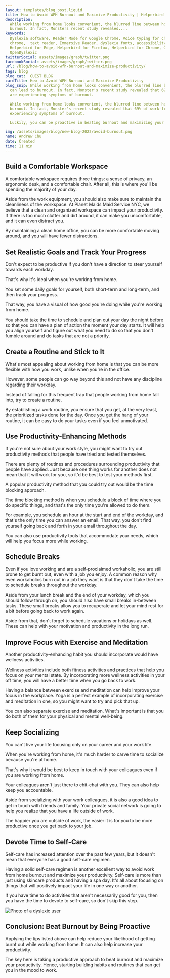 ```yaml
---
layout: templates/blog_post.liquid
title: How to Avoid WFH Burnout and Maximize Productivity | Helperbird
description:
  While working from home looks convenient, the blurred line between home and employment can lead to
  burnout. In fact, Monsters recent study revealed....
keywords:
  Dyslexia software, Reader Mode for Google Chrome, Voice typing for chrome, Text to speech for
  chrome,  text reader, Immersive Reader, dyslexia fonts, accessibility software, dyslexia software,
  Helperbird for Edge, Helperbird for Firefox, Helperbird for Chrome, Opendyslexic for Chrome,
  OpenDyslexic
twitterSocial: assets/images/graph/twitter.png
facebookSocial: assets/images/graph/twitter.png
url: /blog/how-to-avoid-wfh-burnout-and-maximize-productivity/
tags: blog
blog_cat:  GUEST BLOG
cardTitle: How to Avoid WFH Burnout and Maximize Productivity
blog_snip: While working from home looks convenient, the blurred line between home and employment
  can lead to burnout. In fact, Monster's recent study revealed that 69% of work-from-home employees
  are experiencing symptoms of burnout.

  While working from home looks convenient, the blurred line between home and employment can lead to
  burnout. In fact, Monster's recent study revealed that 69% of work-from-home employees are
  experiencing symptoms of burnout.

  Luckily, you can be proactive in beating burnout and maximizing your productivity.

img: /assets/images/blog/new-blog-2022/avoid-burnout.png
name: Andrew Chu
date: Created
time: 11 min
---
```


  

## Build a Comfortable Workspace

  

A comfortable workspace requires three things: a sense of privacy, an ergonomic desk, and a comfortable chair. After all, this is where you'll be spending the majority of your day.

  

Aside from the work equipment, you should also make sure to maintain the cleanliness of the workspace. At Planet Maids Maid Service NYC, we believe that a clean and organized workspace can impact your productivity. If there is too much clutter and dirt around, it can make you uncomfortable, and it can even distract you.

By maintaining a clean home office, you can be more comfortable moving around, and you will have fewer distractions.

  

## Set Realistic Goals and Track Your Progress

  

Don't expect to be productive if you don't have a direction to steer yourself towards each workday.

That's why it's ideal when you're working from home.


You set some daily goals for yourself, both short-term and long-term, and then track your progress.

That way, you have a visual of how good you're doing while you're working from home.

You should take the time to schedule and plan out your day the night before so that you can have a plan of action the moment your day starts. It will help you align yourself and figure out what you need to do so that you don't fumble around and do tasks that are not a priority.

## Create a Routine and Stick to It

  

What's most appealing about working from home is that you can be more flexible with how you work, unlike when you're in the office.

However, some people can go way beyond this and not have any discipline regarding their workday.

Instead of falling for this frequent trap that people working from home fall into, try to create a routine.

  

By establishing a work routine, you ensure that you get, at the very least, the prioritized tasks done for the day. Once you get the hang of your routine, it can be easy to do your tasks even if you feel unmotivated.

  

## Use Productivity-Enhancing Methods

  

If you're not sure about your work style, you might want to try out productivity methods that people have tried and tested themselves.

There are plenty of routines and procedures surrounding productivity that people have applied. Just because one thing works for another does not mean that it will work for you, so it'd be best to test your methods first.

  

A popular productivity method that you could try out would be the time blocking approach.

  

The time blocking method is when you schedule a block of time where you do specific things, and that's the only time you're allowed to do them.

  

For example, you schedule an hour at the start and end of the workday, and that's the only time you can answer an email. That way, you don't find yourself going back and forth in your email throughout the day.

  

You can also use productivity tools that accommodate your needs, which will help you focus more while working.

  

## Schedule Breaks

  

Even if you love working and are a self-proclaimed workaholic, you are still prone to get burnt out, even with a job you enjoy. A common reason why even workaholics burn out in a job they want is that they don't take the time to schedule breaks throughout the workday.

Aside from your lunch break and the end of your workday, which you should follow through on, you should also have small breaks in-between tasks. These small breaks allow you to recuperate and let your mind rest for a bit before going back to work again.

Aside from that, don't forget to schedule vacations or holidays as well. These can help with your motivation and productivity in the long run.

  

## Improve Focus with Exercise and Meditation

  

Another productivity-enhancing habit you should incorporate would have wellness activities.

Wellness activities include both fitness activities and practices that help you focus on your mental state. By incorporating more wellness activities in your off time, you will have a better time when you go back to work.

Having a balance between exercise and meditation can help improve your focus in the workplace. Yoga is a perfect example of incorporating exercise and meditation in one, so you might want to try and pick that up.

 
You can also separate exercise and meditation. What's important is that you do both of them for your physical and mental well-being.

  

## Keep Socializing

  

You can't live your life focusing only on your career and your work life.

When you're working from home, it's much harder to carve time to socialize because you're at home.

That's why it would be best to keep in touch with your colleagues even if you are working from home.

Your colleagues aren't just there to chit-chat with you. They can also help keep you accountable.

Aside from socializing with your work colleagues, it is also a good idea to get in touch with friends and family. Your private social network is going to help you realize that you have a life outside of work.

  

The happier you are outside of work, the easier it is for you to be more productive once you get back to your job.

  

## Devote Time to Self-Care

  

Self-care has increased attention over the past few years, but it doesn't mean that everyone has a good self-care regimen.

  

Having a solid self-care regimen is another excellent way to avoid work from home burnout and maximize your productivity. Self-care is more than just using skincare products and having a spa day. It's all about focusing on things that will positively impact your life in one way or another.

If you have time to do activities that aren't necessarily good for you, then you have the time to devote to self-care, so don't skip this step.

  

![Photo of a dyslexic user](/assets/images/blog/how-to-avoid-wfh-burnout-and-maximize-productivity/avoid-wfh-burnout-and-maximize-productivity.jpg)

  

## Conclusion: Beat Burnout by Being Proactive

  

Applying the tips listed above can help reduce your likelihood of getting burnt out while working from home. It can also help increase your productivity.

The key here is taking a productive approach to beat burnout and maximize your productivity. Hence, starting building habits and routines that can get you in the mood to work.

